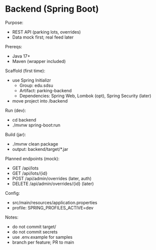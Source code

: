 # Backend (Spring Boot)

Purpose:
- REST API (parking lots, overrides)
- Data mock first; real feed later

Prereqs:
- Java 17+
- Maven (wrapper included)

Scaffold (first time):
- use Spring Initializr
  - Group: edu.sdsu
  - Artifact: parking-backend
  - Dependencies: Spring Web, Lombok (opt), Spring Security (later)
- move project into /backend

Run (dev):
- cd backend
- ./mvnw spring-boot:run

Build (jar):
- ./mvnw clean package
- output: backend/target/*.jar

Planned endpoints (mock):
- GET /api/lots
- GET /api/lots/{id}
- POST /api/admin/overrides  (later, auth)
- DELETE /api/admin/overrides/{id}  (later)

Config:
- src/main/resources/application.properties
- profile: SPRING_PROFILES_ACTIVE=dev

Notes:
- do not commit target/
- do not commit secrets
- use .env.example for samples
- branch per feature; PR to main
